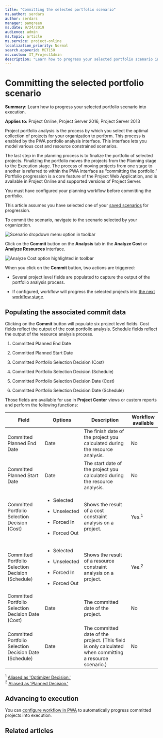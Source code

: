 ```yaml
---
title: "Committing the selected portfolio scenario"
ms.author: serdars
author: serdars
manager: pamgreen
ms.date: 9/24/2019
audience: admin
ms.topic: article
ms.service: project-online
localization_priority: Normal
search.appverid: MET150
ms.custom: IT_ProjectAdmin
description: "Learn how to progress your selected portfolio scenario into execution."
---
```


# Committing the selected portfolio scenario

**Summary:** Learn how to progress your selected portfolio scenario into execution.

**Applies to:** Project Online, Project Server 2016, Project Server 2013

Project portfolio analysis is the process by which you select the optimal collection of projects for your organization to perform. This process is enabled by the PWA portfolio analysis interface. This interface lets you model various cost and resource constrained scenarios.

The last step in the planning process is to finalize the portfolio of selected projects. Finalizing the portfolio moves the projects from the Planning stage to the Execution stage. The process of moving projects from one stage to another is referred to within the PWA interface as “committing the portfolio.” Portfolio progression is a core feature of the Project Web Application, and is available in Project Online and supported versions of Project Server.

You must have configured your planning workflow before committing the portfolio.

This article assumes you have selected one of your [saved scenarios](comparing-portfolio-scenarios.md) for progression.

To commit the scenario, navigate to the scenario selected by your organization.

![Scenario dropdown menu option in toolbar](media/14-image1.png)

Click on the **Commit** button on the **Analysis** tab in the **Analyze Cost** or **Analyze Resources** interface.

![Analyze Cost option highlighted in toolbar](media/14-image2.png)

When you click on the **Commit** button, two actions are triggered:

- Several project level fields are populated to capture the output of the portfolio analysis process.

- If configured, workflow will progress the selected projects into [the next workflow stage](configuring-workflow-and-portfolio-analysis.md).

## Populating the associated commit data

Clicking on the **Commit** button will populate six project level fields. Cost fields reflect the output of the cost portfolio analysis. Schedule fields reflect the output of the resource analysis process.

1. Committed Planned End Date

2. Committed Planned Start Date

3. Committed Portfolio Selection Decision (Cost)

4. Committed Portfolio Selection Decision (Schedule)

5. Committed Portfolio Selection Decision Date (Cost)

6. Committed Portfolio Selection Decision Date (Schedule)

Those fields are available for use in **Project Center** views or custom reports and perform the following functions:

<table>
<thead>
<tr class="header">
<th>Field</th>
<th>Options</th>
<th>Description</th>
<th>Workflow available</th>
</tr>
</thead>
<tbody>
<tr class="odd">
<td>Committed Planned End Date</td>
<td>Date</td>
<td>The finish date of the project you calculated during the resource analysis.</td>
<td>No</td>
</tr>
<tr class="even">
<td>Committed Planned Start Date</td>
<td>Date</td>
<td>The start date of the project you calculated during the resource analysis.</td>
<td>No</td>
</tr>
<tr class="odd">
<td>Committed Portfolio Selection Decision (Cost)</td>
<td><ul>
<li><p>Selected</p></li>
<li><p>Unselected</p></li>
<li><p>Forced In</p></li>
<li><p>Forced Out</p></li>
</ul></td>
<td>Shows the result of a cost constraint analysis on a project.</td>
<td>Yes.<sup>1</sup></td>
</tr>
<tr class="even">
<td>Committed Portfolio Selection Decision (Schedule)</td>
<td><ul>
<li><p>Selected</p></li>
<li><p>Unselected</p></li>
<li><p>Forced In</p></li>
<li><p>Forced Out</p></li>
</ul></td>
<td>Shows the result of a resource constraint analysis on a project.</td>
<td>Yes.<sup>2</sup></td>
</tr>
<tr class="odd">
<td>Committed Portfolio Selection Decision Date (Cost)</td>
<td>Date</td>
<td>The committed date of the project.</td>
<td>No</td>
</tr>
<tr class="even">
<td>Committed Portfolio Selection Decision Date (Schedule)</td>
<td>Date</td>
<td>The committed date of the project. (This field is only calculated when committing a resource scenario.)</td>
<td>No</td>
</tr>
</tbody>
</table>

<sup>1</sup> [Aliased as 'Optimizer Decision.'](configuring-workflow-and-portfolio-analysis.md)  
<sup>2</sup> [Aliased as 'Planned Decision.'](configuring-workflow-and-portfolio-analysis.md)  

## Advancing to execution

You can [configure workflow in PWA](configuring-workflow-and-portfolio-analysis.md) to automatically progress committed projects into execution.

## Related articles
